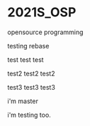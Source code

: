 # 2021S_OSP
opensource programming

testing rebase


test test test

test2 test2 test2

test3 test3 test3


i'm master

i'm testing too.

